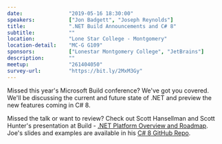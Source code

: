 ```yaml
---
date:               "2019-05-16 18:30:00"
speakers:           ["Jon Badgett", "Joseph Reynolds"]
title:              ".NET Build Announcements and C# 8"
subtitle:           ""
location:           "Lone Star College - Montgomery"
location-detail:    "MC-G G109"
sponsors:           ["Lonestar Montgomery College", "JetBrains"]
description:        ""
meetup:             "261404050"
survey-url:         "https://bit.ly/2MxM3Gy"
---
```


Missed this year's Microsoft Build conference? We've got you covered. We'll be discussing the current and future state of .NET and preview the new features coming in C# 8.

Missed the talk or want to review? Check out Scott Hansellman and Scott Hunter's presentation at Build - [.NET Platform Overview and Roadmap](https://mybuild.techcommunity.microsoft.com/sessions/77031). Joe's slides and examples are available in his [C# 8 GitHub Repo](https://github.com/jmreynolds/CSharp8).
